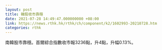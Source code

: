 ```yaml
---
layout: post
title: 韓股收市靠穩
date: 2021-07-28 14:49:47.000000000 +08:00
link: https://news.rthk.hk/rthk/ch/component/k2/1602993-20210728.htm
categories: rthk
---
```


南韓股市靠穩。首爾綜合指數收市報3236點，升4點，升幅0.13%。
